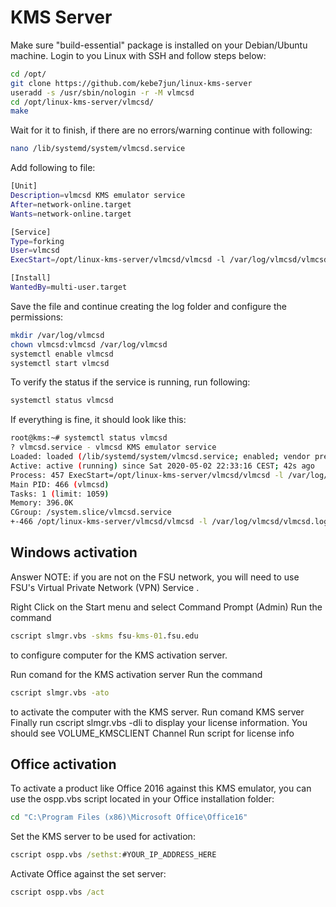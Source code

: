 # KMS Server

Make sure "build-essential" package is installed on your Debian/Ubuntu machine. Login to you Linux with SSH and follow steps below:

```bash
cd /opt/
git clone https://github.com/kebe7jun/linux-kms-server
useradd -s /usr/sbin/nologin -r -M vlmcsd
cd /opt/linux-kms-server/vlmcsd/
make
```

Wait for it to finish, if there are no errors/warning continue with following:

```bash
nano /lib/systemd/system/vlmcsd.service
```

Add following to file:

```bash
[Unit]
Description=vlmcsd KMS emulator service
After=network-online.target
Wants=network-online.target 

[Service]
Type=forking
User=vlmcsd
ExecStart=/opt/linux-kms-server/vlmcsd/vlmcsd -l /var/log/vlmcsd/vlmcsd.log 

[Install]
WantedBy=multi-user.target
```

Save the file and continue creating the log folder and configure the permissions:

```bash
mkdir /var/log/vlmcsd
chown vlmcsd:vlmcsd /var/log/vlmcsd
systemctl enable vlmcsd
systemctl start vlmcsd
```

To verify the status if the service is running, run following:

```bash
systemctl status vlmcsd
```

If everything is fine, it should look like this:

```bash
root@kms:~# systemctl status vlmcsd
? vlmcsd.service - vlmcsd KMS emulator service
Loaded: loaded (/lib/systemd/system/vlmcsd.service; enabled; vendor preset: enabled)
Active: active (running) since Sat 2020-05-02 22:33:16 CEST; 42s ago
Process: 457 ExecStart=/opt/linux-kms-server/vlmcsd/vlmcsd -l /var/log/vlmcsd/vlmcsd.log (code=exited, status=0/SUCCESS)
Main PID: 466 (vlmcsd)
Tasks: 1 (limit: 1059)
Memory: 396.0K
CGroup: /system.slice/vlmcsd.service
+-466 /opt/linux-kms-server/vlmcsd/vlmcsd -l /var/log/vlmcsd/vlmcsd.log
```

## Windows activation

Answer
NOTE: if you are not on the FSU network, you will need to use FSU's Virtual Private Network (VPN) Service . 

Right Click on the Start menu and select Command Prompt (Admin)
Run the command

```cmd
cscript slmgr.vbs -skms fsu-kms-01.fsu.edu
```

to configure computer for the KMS activation server.

Run comand for the KMS activation server
Run the command

```cmd
cscript slmgr.vbs -ato
```

to activate the computer with the KMS server.
Run comand KMS server
Finally run cscript slmgr.vbs -dli to display your license information.
You should see VOLUME_KMSCLIENT Channel
Run script for license info

## Office activation

To activate a product like Office 2016 against this KMS emulator, you can use the ospp.vbs script located in your Office installation folder:

```cmd
cd "C:\Program Files (x86)\Microsoft Office\Office16"
```

Set the KMS server to be used for activation:

```cmd
cscript ospp.vbs /sethst:#YOUR_IP_ADDRESS_HERE
```
 
Activate Office against the set server:

```cmd
cscript ospp.vbs /act
```